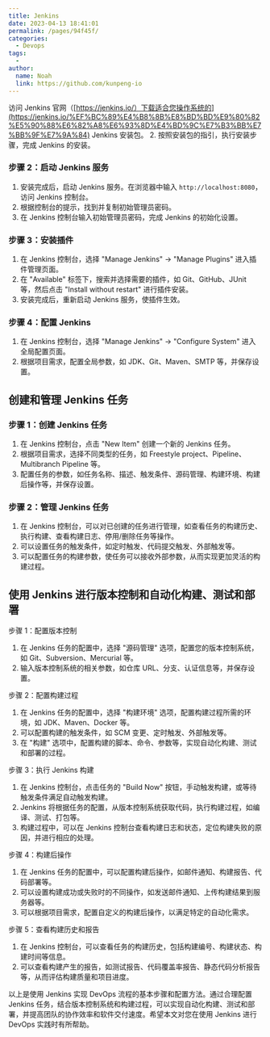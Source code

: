 ```yaml
---
title: Jenkins
date: 2023-04-13 18:41:01
permalink: /pages/94f45f/
categories:
  - Devops
tags:
  - 
author: 
  name: Noah
  link: https://github.com/kunpeng-io
---
```

访问 Jenkins 官网（[https://jenkins.io/）下载适合您操作系统的](https://jenkins.io/%EF%BC%89%E4%B8%8B%E8%BD%BD%E9%80%82%E5%90%88%E6%82%A8%E6%93%8D%E4%BD%9C%E7%B3%BB%E7%BB%9F%E7%9A%84) Jenkins 安装包。
2.  按照安装包的指引，执行安装步骤，完成 Jenkins 的安装。

### 步骤 2：启动 Jenkins 服务

1.  安装完成后，启动 Jenkins 服务。在浏览器中输入 `http://localhost:8080`，访问 Jenkins 控制台。
2.  根据控制台的提示，找到并复制初始管理员密码。
3.  在 Jenkins 控制台输入初始管理员密码，完成 Jenkins 的初始化设置。

### 步骤 3：安装插件

1.  在 Jenkins 控制台，选择 "Manage Jenkins" -> "Manage Plugins" 进入插件管理页面。
2.  在 "Available" 标签下，搜索并选择需要的插件，如 Git、GitHub、JUnit 等，然后点击 "Install without restart" 进行插件安装。
3.  安装完成后，重新启动 Jenkins 服务，使插件生效。

### 步骤 4：配置 Jenkins

1.  在 Jenkins 控制台，选择 "Manage Jenkins" -> "Configure System" 进入全局配置页面。
2.  根据项目需求，配置全局参数，如 JDK、Git、Maven、SMTP 等，并保存设置。

创建和管理 Jenkins 任务
----------------

### 步骤 1：创建 Jenkins 任务

1.  在 Jenkins 控制台，点击 "New Item" 创建一个新的 Jenkins 任务。
2.  根据项目需求，选择不同类型的任务，如 Freestyle project、Pipeline、Multibranch Pipeline 等。
3.  配置任务的参数，如任务名称、描述、触发条件、源码管理、构建环境、构建后操作等，并保存设置。

### 步骤 2：管理 Jenkins 任务

1.  在 Jenkins 控制台，可以对已创建的任务进行管理，如查看任务的构建历史、执行构建、查看构建日志、停用/删除任务等操作。
2.  可以设置任务的触发条件，如定时触发、代码提交触发、外部触发等。
3.  可以配置任务的构建参数，使任务可以接收外部参数，从而实现更加灵活的构建过程。

使用 Jenkins 进行版本控制和自动化构建、测试和部署
-----------------------------

步骤 1：配置版本控制

1.  在 Jenkins 任务的配置中，选择 "源码管理" 选项，配置您的版本控制系统，如 Git、Subversion、Mercurial 等。
2.  输入版本控制系统的相关参数，如仓库 URL、分支、认证信息等，并保存设置。

步骤 2：配置构建过程

1.  在 Jenkins 任务的配置中，选择 "构建环境" 选项，配置构建过程所需的环境，如 JDK、Maven、Docker 等。
2.  可以配置构建的触发条件，如 SCM 变更、定时触发、外部触发等。
3.  在 "构建" 选项中，配置构建的脚本、命令、参数等，实现自动化构建、测试和部署的过程。

步骤 3：执行 Jenkins 构建

1.  在 Jenkins 控制台，点击任务的 "Build Now" 按钮，手动触发构建，或等待触发条件满足自动触发构建。
2.  Jenkins 将根据任务的配置，从版本控制系统获取代码，执行构建过程，如编译、测试、打包等。
3.  构建过程中，可以在 Jenkins 控制台查看构建日志和状态，定位构建失败的原因，并进行相应的处理。

步骤 4：构建后操作

1.  在 Jenkins 任务的配置中，可以配置构建后操作，如邮件通知、构建报告、代码部署等。
2.  可以设置构建成功或失败时的不同操作，如发送邮件通知、上传构建结果到服务器等。
3.  可以根据项目需求，配置自定义的构建后操作，以满足特定的自动化需求。

步骤 5：查看构建历史和报告

1.  在 Jenkins 控制台，可以查看任务的构建历史，包括构建编号、构建状态、构建时间等信息。
2.  可以查看构建产生的报告，如测试报告、代码覆盖率报告、静态代码分析报告等，从而评估构建质量和项目进度。

以上是使用 Jenkins 实现 DevOps 流程的基本步骤和配置方法。通过合理配置 Jenkins 任务，结合版本控制系统和构建过程，可以实现自动化构建、测试和部署，并提高团队的协作效率和软件交付速度。希望本文对您在使用 Jenkins 进行 DevOps 实践时有所帮助。
